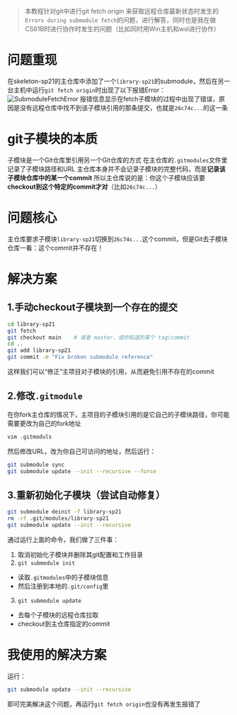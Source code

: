 > 本教程针对git中进行git fetch origin 来获取远程仓库最新状态时发生的`Errors during submodule fetch`的问题，进行解答，同时也是我在做CS61B时进行协作时发生的问题（比如同时用Win主机和wsl进行协作）

# 问题重现
在skeleton-sp21的主仓库中添加了一个`library-sp21`的submodule，然后在另一台主机中运行`git fetch origin`时出现了以下报错Error：
![SubmoduleFetchError](https://132-1331126615.cos.ap-guangzhou.myqcloud.com/SubmodulePullError.png)
报错信息显示在fetch子模块的过程中出现了错误，原因是没有远程仓库中找不到该子模块引用的那条提交，也就是`26c74c...`的这一条


# git子模块的本质
子模块是一个Git仓库里引用另一个Git仓库的方式
在主仓库的`.gitmodules`文件里记录了子模块路径和URL
主仓库本身并不会记录子模块的完整代码，而是**记录该子模块仓库中的某一个commit**
所以主仓库说的是：你这个子模块应该要**checkout到这个特定的commit才对**（比如`26c74c...`）

# 问题核心
主仓库要求子模块`library-sp21`切换到`26c74c...`这个commit，但是Git去子模块仓库一看：这个commit并不存在！

# 解决方案
## 1.手动checkout子模块到一个存在的提交
```bash
cd library-sp21
git fetch
git checkout main    # 或者 master、或你知道的某个 tag/commit
cd ..
git add library-sp21
git commit -m "Fix broken submodule reference"
```
这样我们可以“修正”主项目对子模块的引用，从而避免引用不存在的commit  

## 2.修改`.gitmodule`
在你fork主仓库的情况下，主项目的子模块引用的是它自己的子模块路径，你可能需要更改为自己的fork地址  
```bash
vim .gitmoduls
```
然后修改URL，改为你自己可访问的地址，然后运行：
```bash
git submodule sync
git submodule update --init --recursive --force
```

## 3.重新初始化子模块（尝试自动修复）
```bash
git submodule deinit -f library-sp21
rm -rf .git/modules/library-sp21
git submodule update --init --recursive
```
通过运行上面的命令，我们做了三件事：
1. 取消初始化子模块并删除其git配置和工作目录
2. `git submodule init`
- 读取`.gitmodules`中的子模块信息
- 然后注册到本地的`.git/config`里
3. `git submodule update`
- 去每个子模块的远程仓库拉取
- checkout到主仓库指定的commit

# 我使用的解决方案
运行：
```bash
git submodule update --init --recursive
```
即可完美解决这个问题，再运行`git fetch origin`也没有再发生报错了